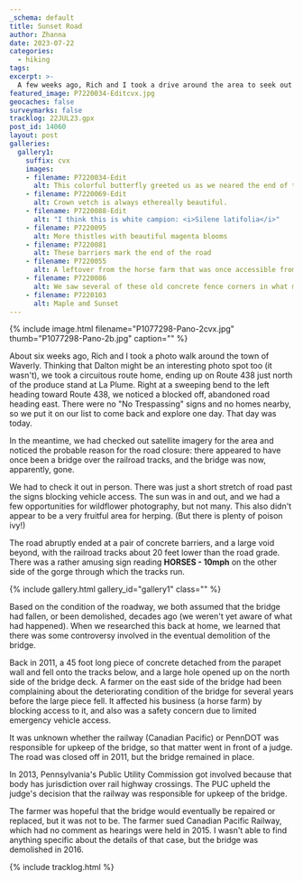 ```yaml
---
_schema: default
title: Sunset Road
author: Zhanna
date: 2023-07-22
categories: 
  - hiking
tags:
excerpt: >-
  A few weeks ago, Rich and I took a drive around the area to seek out good photo locations. On our way home from Waverly, right at a sweeping bend to the left heading toward Route 438, we noticed a blocked off, abandoned road heading east. We returned today to check it out. 
featured_image: P7220034-Editcvx.jpg
geocaches: false
surveymarks: false
tracklog: 22JUL23.gpx
post_id: 14060
layout: post  
galleries:
  gallery1:
    suffix: cvx
    images:
    - filename: P7220034-Edit
      alt: This colorful butterfly greeted us as we neared the end of the road.   
    - filename: P7220069-Edit
      alt: Crown vetch is always ethereally beautiful.    
    - filename: P7220088-Edit
      alt: "I think this is white campion: <i>Silene latifolia</i>"
    - filename: P7220095
      alt: More thistles with beautiful magenta blooms
    - filename: P7220081
      alt: These barriers mark the end of the road       
    - filename: P7220055
      alt: A leftover from the horse farm that was once accessible from this road       
    - filename: P7220086
      alt: We saw several of these old concrete fence corners in what must have been old pasture land 
    - filename: P7220103
      alt: Maple and Sunset     
---
```


{% include image.html filename="P1077298-Pano-2cvx.jpg" thumb="P1077298-Pano-2b.jpg" caption="" %}

About six weeks ago, Rich and I took a photo walk around the town of Waverly. Thinking that Dalton might be an interesting photo spot too (it wasn't), we took a circuitous route home, ending up on Route 438 just north of the produce stand at La Plume. Right at a sweeping bend to the left heading toward Route 438, we noticed a blocked off, abandoned road heading east. There were no "No Trespassing" signs and no homes nearby, so we put it on our list to come back and explore one day. That day was today.

In the meantime, we had checked out satellite imagery for the area and noticed the probable reason for the road closure: there appeared to have once been a bridge over the railroad tracks, and the bridge was now, apparently, gone.

We had to check it out in person. There was just a short stretch of road past the signs blocking vehicle access. The sun was in and out, and we had a few opportunities for wildflower photography, but not many. This also didn't appear to be a very fruitful area for herping. (But there is plenty of poison ivy!)

The road abruptly ended at a pair of concrete barriers, and a large void beyond, with the railroad tracks about 20 feet lower than the road grade. There was a rather amusing sign reading **HORSES - 10mph** on the other side of the gorge through which the tracks run.

{% include gallery.html gallery_id="gallery1" class="" %}

Based on the condition of the roadway, we both assumed that the bridge had fallen, or been demolished, decades ago (we weren't yet aware of what had happened). When we researched this back at home, we learned that there was some controversy involved in the eventual demolition of the bridge.

Back in 2011, a 45 foot long piece of concrete detached from the parapet wall and fell onto the tracks below, and a large hole opened up on the north side of the bridge deck. A farmer on the east side of the bridge had been complaining about the deteriorating condition of the bridge for several years before the large piece fell. It affected his business (a horse farm) by blocking access to it, and also was a safety concern due to limited emergency vehicle access.

It was unknown whether the railway (Canadian Pacific) or PennDOT was responsible for upkeep of the bridge, so that matter went in front of a judge. The road was closed off in 2011, but the bridge remained in place.

In 2013, Pennsylvania's Public Utility Commission got involved because that body has jurisdiction over rail highway crossings. The PUC upheld the judge's decision that the railway was responsible for upkeep of the bridge.

The farmer was hopeful that the bridge would eventually be repaired or replaced, but it was not to be. The farmer sued Canadian Pacific Railway, which had no comment as hearings were held in 2015. I wasn't able to find anything specific about the details of that case, but the bridge was demolished in 2016.

{% include tracklog.html %}